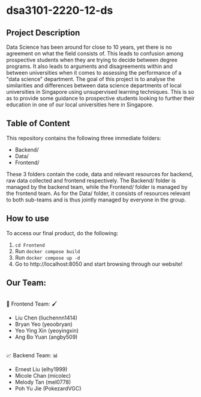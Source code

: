 # dsa3101-2220-12-ds

## Project Description 
Data Science has been around for close to 10 years, yet there is no agreement on what the field consists of. This leads to confusion among prospective students when they are trying to decide between degree programs. It also leads to arguments and disagreements within and between universities when it comes to assessing the performance of a "data science" department.
The goal of this project is to analyse the similarities and differences between data science departments of local universities in Singapore using unsupervised learning techniques. This is so as to provide some guidance to prospective students looking to further their education in one of our local universities here in Singapore.

## Table of Content
This repository contains the following three immediate folders:
* Backend/
* Data/
* Frontend/

These 3 folders contain the code, data and relevant resources for backend, raw data collected and frontend respectively. The Backend/ folder is managed by the backend team, while the Frontend/ folder is managed by the frontend team. As for the Data/ folder, it consists of resources relevant to both sub-teams and is thus jointly managed by everyone in the group.

## How to use
To access our final product, do the following: 
1. `cd Frontend`
2. Run `docker compose build`
3. Run `docker compose up -d`
4. Go to http://localhost:8050 and start browsing through our website! 

## Our Team:
  <br>:art: Frontend Team: :paintbrush:
  * Liu Chen (liuchennn1414)
  * Bryan Yeo (yeoobryan)
  * Yeo Ying Xin (yeoyingxin)
  * Ang Bo Yuan (angby509)
  
  <br>:chart_with_upwards_trend: Backend Team: :bar_chart:
  * Ernest Liu (elhy1999)
  * Micole Chan (micolec)
  * Melody Tan (mel0778)
  * Poh Yu Jie (PokezardVGC)
